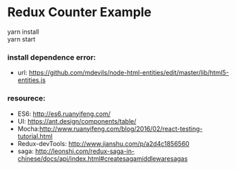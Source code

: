 # Redux Counter Example

yarn install<br>
yarn start


### install dependence error:
* url: https://github.com/mdevils/node-html-entities/edit/master/lib/html5-entities.js  


### resourece:
* ES6: http://es6.ruanyifeng.com/
* UI: https://ant.design/components/table/
* Mocha:http://www.ruanyifeng.com/blog/2016/02/react-testing-tutorial.html
* Redux-devTools: http://www.jianshu.com/p/a2d4c1856560
* saga: http://leonshi.com/redux-saga-in-chinese/docs/api/index.html#createsagamiddlewaresagas
